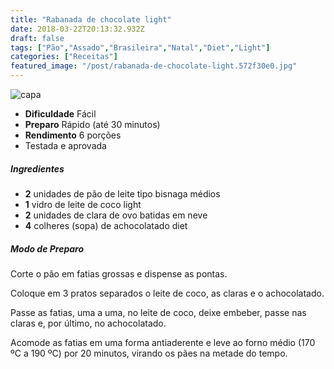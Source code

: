 ```yaml
---
title: "Rabanada de chocolate light"
date: 2018-03-22T20:13:32.932Z
draft: false
tags: ["Pão","Assado","Brasileira","Natal","Diet","Light"]
categories: ["Receitas"]
featured_image: "/post/rabanada-de-chocolate-light.572f30e0.jpg"
---
```


![capa](/post/rabanada-de-chocolate-light.572f30e0.jpg)

*   **Dificuldade** Fácil
*   **Preparo** Rápido (até 30 minutos)
*   **Rendimento** 6 porções
*   Testada e aprovada
    

##### Ingredientes

*   **2** unidades de pão de leite tipo bisnaga médios
*   **1** vidro de leite de coco light
*   **2** unidades de clara de ovo batidas em neve
*   **4** colheres (sopa) de achocolatado diet

##### Modo de Preparo

Corte o pão em fatias grossas e dispense as pontas.

Coloque em 3 pratos separados o leite de coco, as claras e o achocolatado.

Passe as fatias, uma a uma, no leite de coco, deixe embeber, passe nas claras e, por último, no achocolatado.

Acomode as fatias em uma forma antiaderente e leve ao forno médio (170 ºC a 190 ºC) por 20 minutos, virando os pães na metade do tempo.
